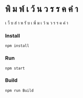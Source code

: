 # พิ ม พ์ เ ว้ น ว ร ร ค คํ า 

เ ว็ บ สํ า ห รั บ เ พิ่ ม เ ว้ น ว ร ร ค คํ า

### Install

```
npm install
```

### Run

```
npm start
```
### Build

```
npm run Build
```